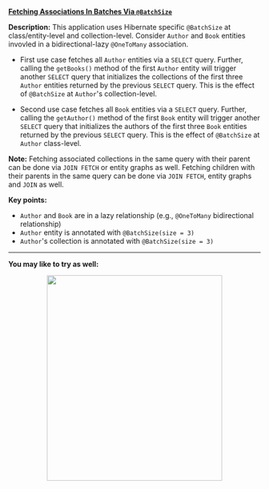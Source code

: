 **[Fetching Associations In Batches Via `@BatchSize`](https://github.com/AnghelLeonard/Hibernate-SpringBoot/tree/master/HibernateSpringBootLoadBatchAssociation)**
 
**Description:** This application uses Hibernate specific `@BatchSize` at class/entity-level and collection-level. Consider `Author` and `Book` entities invovled in a bidirectional-lazy `@OneToMany` association.

- First use case fetches all `Author` entities via a `SELECT` query. Further, calling the `getBooks()` method of the first `Author` entity will trigger another `SELECT` query that initializes the collections of the first three `Author` entities returned by the previous `SELECT` query. This is the effect of `@BatchSize` at `Author`'s collection-level.

- Second use case fetches all `Book` entities via a `SELECT` query. Further, calling the `getAuthor()` method of the first `Book` entity will trigger another `SELECT` query that initializes the authors of the first three `Book` entities returned by the previous `SELECT` query. This is the effect of `@BatchSize` at `Author` class-level.

**Note:** Fetching associated collections in the same query with their parent can be done via `JOIN FETCH` or entity graphs as well. Fetching children with their parents in the same query can be done via `JOIN FETCH`, entity graphs and `JOIN` as well.

**Key points:**
- `Author` and `Book` are in a lazy relationship (e.g., `@OneToMany` bidirectional relationship)
- `Author` entity is annotated with `@BatchSize(size = 3)`
- `Author`'s collection is annotated with `@BatchSize(size = 3)`

-------------------------------

**You may like to try as well:**
<a href="https://leanpub.com/java-persistence-performance-illustrated-guide"><p align="center"><img src="https://github.com/AnghelLeonard/Hibernate-SpringBoot/blob/master/Java%20Persistence%20Performance%20Illustrated%20Guide.jpg" height="410" width="350"/></p></a>
